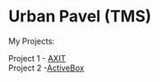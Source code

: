 # Urban Pavel (TMS)
My Projects:

Project 1 - [AXIT](https://browser091.github.io/Project_1_AXIT/index.html "AXIT")   
Project 2 -[ActiveBox](https://browser091.github.io/Project_2_Activebox/index.html "ActiveBox")   

